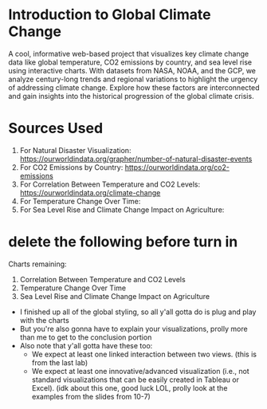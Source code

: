 # Introduction to Global Climate Change
A cool, informative web-based project that visualizes key climate change data like global temperature, CO2 emissions by country, and sea level rise using interactive charts. With datasets from NASA, NOAA, and the GCP, we analyze century-long trends and regional variations to highlight the urgency of addressing climate change. Explore how these factors are interconnected and gain insights into the historical progression of the global climate crisis.

# Sources Used
1. For Natural Disaster Visualization: https://ourworldindata.org/grapher/number-of-natural-disaster-events
2. For CO2 Emissions by Country: https://ourworldindata.org/co2-emissions 
3. For Correlation Between Temperature and CO2 Levels:  https://ourworldindata.org/climate-change
4. For Temperature Change Over Time: 
5. For Sea Level Rise and Climate Change Impact on Agriculture: 

# delete the following before turn in
Charts remaining: 
1. Correlation Between Temperature and CO2 Levels
2. Temperature Change Over Time
3. Sea Level Rise and Climate Change Impact on Agriculture
- I finished up all of the global styling, so all y'all gotta do is plug and play with the charts
- But you're also gonna have to explain your visualizations, prolly more than me to get to the conclusion portion
- Also note that y'all gotta have these too: 
    - We expect at least one linked interaction between two views. (this is from the last lab)
    - We expect at least one innovative/advanced visualization (i.e., not
    standard visualizations that can be easily created in Tableau or
    Excel). (idk about this one, good luck LOL, prolly look at the examples from the slides from 10-7)
